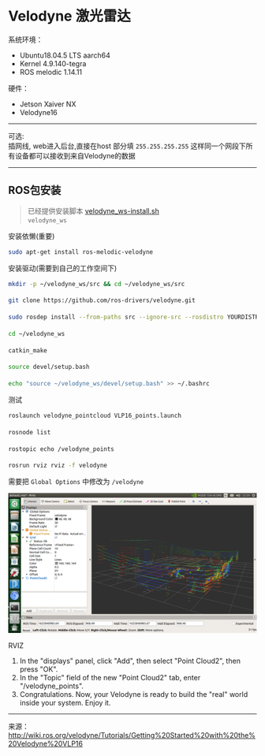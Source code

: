 # Velodyne 激光雷达

系统环境： 
- Ubuntu18.04.5 LTS aarch64
- Kernel 4.9.140-tegra
- ROS melodic 1.14.11   
      
硬件：
- Jetson Xaiver NX
- Velodyne16
  
----
可选:       
插网线, web进入后台,直接在host 部分填 `255.255.255.255` 这样同一个网段下所有设备都可以接收到来自Velodyne的数据

----
## ROS包安装

> 已经提供安装脚本 [velodyne_ws-install.sh](../scripts/dev/velodyne_ws-install.sh)      
> `velodyne_ws`

安装依懒(重要)
``` bash
sudo apt-get install ros-melodic-velodyne
```
安装驱动(需要到自己的工作空间下)
``` bash
mkdir -p ~/velodyne_ws/src && cd ~/velodyne_ws/src

git clone https://github.com/ros-drivers/velodyne.git

sudo rosdep install --from-paths src --ignore-src --rosdistro YOURDISTRO -y

cd ~/velodyne_ws

catkin_make

source devel/setup.bash

echo "source ~/velodyne_ws/devel/setup.bash" >> ~/.bashrc
```

测试
``` bash
roslaunch velodyne_pointcloud VLP16_points.launch

rosnode list

rostopic echo /velodyne_points

rosrun rviz rviz -f velodyne
```
需要把 `Global Options` 中修改为 `/velodyne`

![IMG](/pictures/Velodyne-16.png)


RVIZ
1. In the "displays" panel, click "Add", then select "Point Cloud2", then press "OK".
2. In the "Topic" field of the new "Point Cloud2" tab, enter "/velodyne_points".
3. Congratulations. Now, your Velodyne is ready to build the "real" world inside your system. Enjoy it.


----
来源：
http://wiki.ros.org/velodyne/Tutorials/Getting%20Started%20with%20the%20Velodyne%20VLP16



